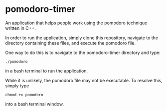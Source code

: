 # pomodoro-timer
An application that helps people work using the pomodoro technique written in C++. 

In order to run the application, simply clone this repository, navigate to the directory containing these files, and execute the pomodoro file.          

One way to do this is to navigate to the pomodoro-timer directory and type: 
```
./pomodoro
```
in a bash terminal to run the application. 

While it is unlikely, the pomodoro file may not be executable. 
To resolve this, simply type
```
chmod +x pomodoro
```
into a bash terminal window. 


